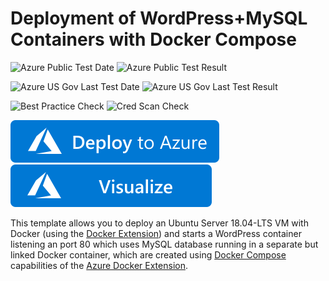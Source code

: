 # Deployment of WordPress+MySQL Containers with Docker Compose

![Azure Public Test Date](https://azurequickstartsservice.blob.core.windows.net/badges/application-workloads/wordpress/docker-wordpress-mysql/PublicLastTestDate.svg)
![Azure Public Test Result](https://azurequickstartsservice.blob.core.windows.net/badges/application-workloads/wordpress/docker-wordpress-mysql/PublicDeployment.svg)

![Azure US Gov Last Test Date](https://azurequickstartsservice.blob.core.windows.net/badges/application-workloads/wordpress/docker-wordpress-mysql/FairfaxLastTestDate.svg)
![Azure US Gov Last Test Result](https://azurequickstartsservice.blob.core.windows.net/badges/application-workloads/wordpress/docker-wordpress-mysql/FairfaxDeployment.svg)

![Best Practice Check](https://azurequickstartsservice.blob.core.windows.net/badges/application-workloads/wordpress/docker-wordpress-mysql/BestPracticeResult.svg)
![Cred Scan Check](https://azurequickstartsservice.blob.core.windows.net/badges/application-workloads/wordpress/docker-wordpress-mysql/CredScanResult.svg)

[![Deploy To Azure](https://raw.githubusercontent.com/Azure/azure-quickstart-templates/master/1-CONTRIBUTION-GUIDE/images/deploytoazure.svg?sanitize=true)](https://portal.azure.com/#create/Microsoft.Template/uri/https%3A%2F%2Fraw.githubusercontent.com%2FAzure%2Fazure-quickstart-templates%2Fmaster%2Fapplication-workloads%2Fwordpress%2Fdocker-wordpress-mysql%2Fazuredeploy.json)
[![Visualize](https://raw.githubusercontent.com/Azure/azure-quickstart-templates/master/1-CONTRIBUTION-GUIDE/images/visualizebutton.svg?sanitize=true)](http://armviz.io/#/?load=https%3A%2F%2Fraw.githubusercontent.com%2FAzure%2Fazure-quickstart-templates%2Fmaster%2Fapplication-workloads%2Fwordpress%2Fdocker-wordpress-mysql%2Fazuredeploy.json)
	

This template allows you to deploy an Ubuntu Server 18.04-LTS VM with Docker (using the [Docker Extension][ext])
and starts a WordPress container listening an port 80 which uses MySQL database running
in a separate but linked Docker container, which are created using [Docker Compose][compose]
capabilities of the [Azure Docker Extension][ext].

[ext]: https://github.com/Azure/azure-docker-extension
[compose]: https://docs.docker.com/compose
